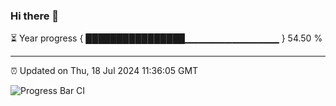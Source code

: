 ### Hi there 👋

⏳ Year progress { ████████████████▁▁▁▁▁▁▁▁▁▁▁▁▁▁ } 54.50 %

---

⏰ Updated on Thu, 18 Jul 2024 11:36:05 GMT

![Progress Bar CI](https://github.com/IshwaranRudhara/GIT-ACTION/workflows/Progress%20Bar%20CI/badge.svg)
